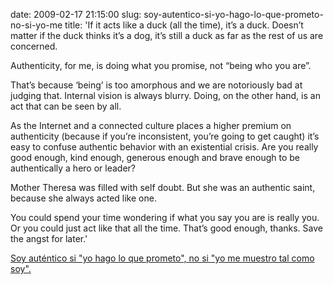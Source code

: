date: 2009-02-17 21:15:00
slug: soy-autentico-si-yo-hago-lo-que-prometo-no-si-yo-me
title: 'If it acts like a duck (all the time), it’s a duck. Doesn’t matter if the
  duck thinks it’s a dog, it’s still a duck as far as the rest of us are concerned.

  Authenticity, for me, is doing what you promise, not “being who you are”.

  That’s because ‘being’ is too amorphous and we are notoriously bad at judging that.
  Internal vision is always blurry. Doing, on the other hand, is an act that can be
  seen by all.

  As the Internet and a connected culture places a higher premium on authenticity
  (because if you’re inconsistent, you’re going to get caught) it’s easy to confuse
  authentic behavior with an existential crisis. Are you really good enough, kind
  enough, generous enough and brave enough to be authentically a hero or leader?

  Mother Theresa was filled with self doubt. But she was an authentic saint, because
  she always acted like one.

  You could spend your time wondering if what you say you are is really you. Or you
  could just act like that all the time. That’s good enough, thanks. Save the angst
  for later.'

[Soy auténtico si "yo hago lo que prometo", no si "yo me muestro tal como soy".](http://sethgodin.typepad.com/seths_blog/2009/02/authenticity.html)


